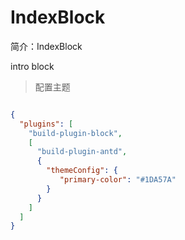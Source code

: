 # IndexBlock

简介：IndexBlock

intro block

> 配置主题

```json

{
  "plugins": [
    "build-plugin-block",
    [
      "build-plugin-antd",
      {
        "themeConfig": {
           "primary-color": "#1DA57A"
        }
      }
    ]
  ]
}


```
